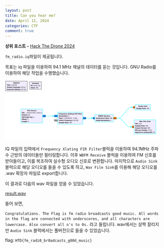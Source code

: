 ```yaml
---
layout: post
title: Can you hear me?
date: April 11, 2024
categories: CTF
comment: true
---
```

**상위 포스트 -** [Hack The Drone 2024](/2024-09/Hack_The_Drone)

`fm_radio.iq`파일이 제공됩니다.

목표는 iq 파일을 이용하여 94.1 MHz 채널의 데이터를 듣는 것입니다. GNU Radio를 이용하여 해당 작업을 수행했습니다.

![image.png](/CTF/HackTheDrone/Can%20you%20hear%20me/image.png)

IQ 파일의 입력에서 `Frequency Xlating FIR Filter`블럭을 이용하여 94.1MHz 주파수 근방의 데이터들만 필터링합니다. 이후 `WBFM Receive` 블럭을 이용하여  FM 신호를 받아들이고, 이를 복조하여 실수형 오디오 신호로 변환합니다. 마지막으로 `Audio Sink` 블럭으로 해당 오디오를 들을 수 있도록 하고, `Wav File Sink`를 이용해 해당 오디오를 .wav 확장자 파일로 export합니다.

이 결과로 다음의 wav 파일을 얻을 수 있었습니다.

[result.wav](/CTF/HackTheDrone/Can%20you%20hear%20me/result.wav)

들어 보면, 

`Congratulations. The Flag is fm radio broadcasts good music. All words in the flag are connected with underscores, and all characters are lowercase. Also convert all o's to 0s.` 라고 들립니다. wav에서는 살짝 잘리지만 `Audio Sink` 블럭에서는 풀버전으로 들을 수 있었습니다.

flag: `HTD{fm_radi0_br0adcasts_g00d_music}`